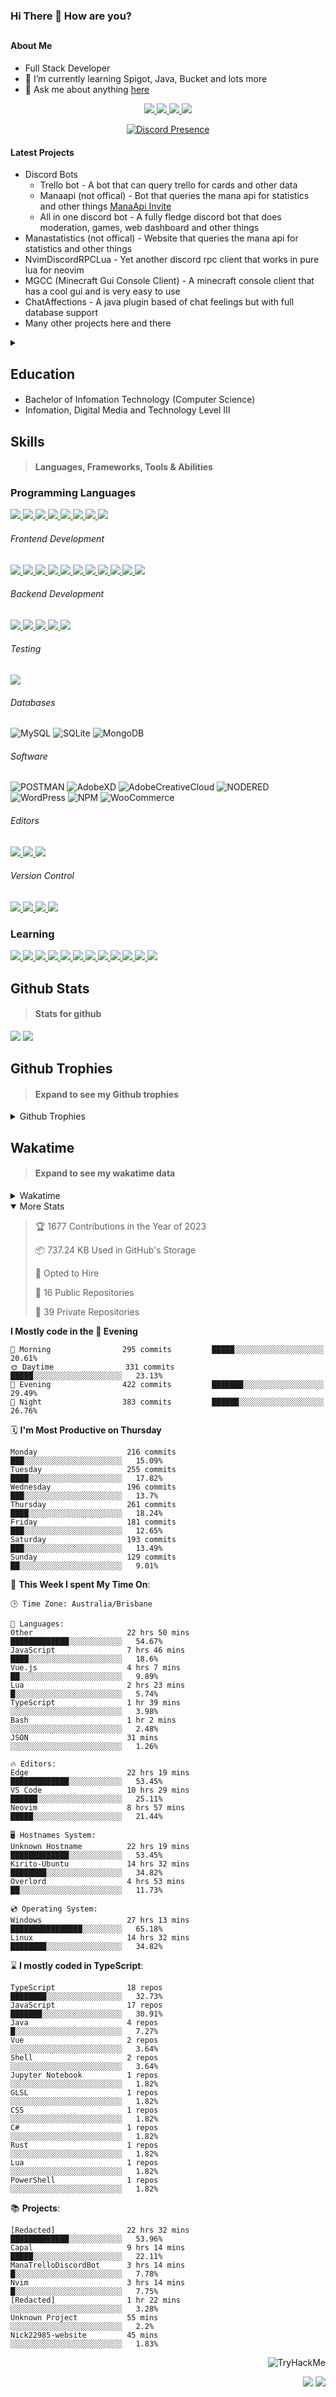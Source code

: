 ### Hi There 👋 How are you?

## <h4>About Me</h4>

- Full Stack Developer
- 🌱 I’m currently learning Spigot, Java, Bucket and lots more
- 💬 Ask me about anything [here](https://github.com/nick22985/nick22985/issues)

<p align="center">
	<a href="https://discordapp.com/users/221602145462386688">
		<img src="https://img.shields.io/badge/Discord-5865F2.svg?&style=for-the-badge&logo=Discord&logoColor=white"/>
	</a>
	<a href="https://www.youtube.com/channel/UChZvyaTJSq0PweGmTpjPjRw">
		<img src="https://img.shields.io/badge/YouTube-FF0000.svg?&style=for-the-badge&logo=YouTube&logoColor=white"/>
	</a>
	<a href="https://twitter.com/nick22985">
		<img src="https://img.shields.io/badge/Twitter-1DA1F2.svg?&style=for-the-badge&logo=Twitter&logoColor=white"/>
	</a>
	<a href="https://www.npmjs.com/~nick22985">
		<img src="https://img.shields.io/badge/npm-CB3837.svg?&style=for-the-badge&logo=NPM&logoColor=white"/>
	</a>
</p>

<p align="center">
	<a href="https://discord.com/users/221602145462386688" target="_blank" rel="nofollow">
		<img src="https://lanyard-profile-readme.vercel.app/api/221602145462386688?hideStatus=true&animated=true&hideDiscrim=true" alt="Discord Presence" align="center">
	</a>
</p>

#### Latest Projects

- Discord Bots
	- Trello bot - A bot that can query trello for cards and other data
	- Manaapi (not offical) - Bot that queries the mana api for statistics and other things [ManaApi Invite](https://discord.com/api/oauth2/authorize?client_id=701852927035310171&permissions=0&scope=bot%20applications.commands)
	- All in one discord bot - A fully fledge discord bot that does moderation, games, web dashboard and other things 
- Manastatistics (not offical) - Website that queries the mana api for statistics and other things
- NvimDiscordRPCLua - Yet another discord rpc client that works in pure lua for neovim 
- MGCC (Minecraft Gui Console Client) - A minecraft console client that has a cool gui and is very easy to use
- ChatAffections - A java plugin based of chat feelings but with full database support
- Many other projects here and there

<details>
	<summary></summary>
<p>Yes the names suck I have yet to come up with some cool names</p>
</details>


<h2>Education</h2>

> #### 
- Bachelor of Infomation Technology (Computer Science)
- Infomation, Digital Media and Technology Level III




<h2>Skills</h2>

> #### Languages, Frameworks, Tools & Abilities

<h3>Programming Languages</h3>
<a href="">
	<img src="https://img.shields.io/badge/JavaScript-323330.svg?&style=flat-square&logo=javascript&logoColor=%23F7DF1E"/>
</a>
<a href="">
	<img src="https://img.shields.io/badge/TYPESCRIPT-%23007ACC.svg?&style=flat-square&logo=typescript&logoColor=white"/>
</a>
<a href="">
	<img src="https://img.shields.io/badge/PYTHON-3776AB.svg?&style=flat-square&logo=python&logoColor=white"/>
</a>
<a href="">
	<img src="https://img.shields.io/badge/C-3776AB.svg?&style=flat-square&logo=C&logoColor=white"/>
</a>
<a href="">
	<img src="https://img.shields.io/badge/C%23-239120.svg?&style=flat-square&logo=C-Sharp&logoColor=white"/>
</a>
<a href="">
	<img src="https://img.shields.io/badge/.Net-512BD4.svg?&style=flat-square&logo=.NET&logoColor=white"/>
</a>
<a href="">
	<img src="https://img.shields.io/badge/JQUERY-0769AD.svg?&style=flat-square&logo=jquery&logoColor=white"/>
</a>	
<a href="">
	<img src="https://img.shields.io/badge/OpenJDK-5585A3?style=flat-square&logo=OpenJDK&logoColor=white"/>
</a>

<h6> Frontend Development </h6>
<a href="">
	<img src="https://img.shields.io/badge/React-61DAFB?style=flat-square&logo=react&logoColor=white"/>
</a>
<a href="">
	<img src="https://img.shields.io/badge/CSS3-%231572B6.svg?&style=flat-square&logo=css3&logoColor=white"/>
</a>
<a href="">
	<img src="https://img.shields.io/badge/HTML5-E34F26.svg?&style=flat-square&logo=html5&logoColor=white"/>
</a>
<a href="">
	<img src="https://img.shields.io/badge/Blazor-512BD4.svg?&style=flat-square&logo=Blazor&logoColor=white"/>
</a>
<a href="">
	<img src="https://img.shields.io/badge/Tailwind-06B6D4.svg?&style=flat-square&logo=tailwindcss&logoColor=white"/>
</a>
<a href="">
	<img src="https://img.shields.io/badge/Vue.js-4FC08D?style=flat-square&logo=Vue.js&logoColor=white"/>
</a>
<a href="">
	<img src="https://img.shields.io/badge/Vuetify-1867C0?style=flat-square&logo=vuetify"/>
</a>
<a href="">
	<img src="https://img.shields.io/badge/Bootstrap-7952B3?style=flat-square&logo=bootstrap&logoColor=white"/>
</a>
<a href="">
	<img src="https://img.shields.io/badge/Nextjs-000000?style=flat-square&logo=next.js&logoColor=white"/>
</a>
<a href="">
	<img src="https://img.shields.io/badge/Electron-47848F?style=flat-square&logo=electron&logoColor=white"/>
</a>
<a href="">
	<img src="https://img.shields.io/badge/Headless UI-47848F?style=flat-square&logo=headlessui&logoColor=white"/>
</a>

<h6> Backend Development </h6>
<a href="">
	<img src="https://img.shields.io/badge/NODEJS-339933.svg?&style=flat-square&logo=node.js&logoColor=white"/>
</a>
<a href="">
	<img src="https://img.shields.io/badge/NGINX-269539.svg?&style=flat-square&logo=nginx&logoColor=white"/>
</a>
<a href="">
	<img src="https://img.shields.io/badge/GRAPHQL-E10098.svg?&style=flat-square&logo=graphql&logoColor=white"/>
</a>
<a href="">
	<img src="https://img.shields.io/badge/express-000000?style=flat-square&logo=express&logoColor=white"/>
</a>
<a href="">
	<img src="https://img.shields.io/badge/NestJs-E0234E?style=flat-square&logo=nestjs&logoColor=white"/>
</a>

<h6>Testing</h6>
<a href="">
	<img src="https://img.shields.io/badge/cypress-17202C?style=flat-square&logo=cypress&logoColor=white"/>
</a>

<h6> Databases </h6>

![MySQL](https://img.shields.io/badge/MySQL-4479A1.svg?&style=flat-square&logo=mysql&logoColor=white)
![SQLite](https://img.shields.io/badge/SQLite-003B57.svg?&style=flat-square&logo=sqlite&logoColor=white)
![MongoDB](https://img.shields.io/badge/MONGODB-47A248.svg?&style=flat-square&logo=mongodb&logoColor=white)

<h6>Software</h6>

![POSTMAN](https://img.shields.io/badge/Postman-FF6C37.svg?&style=flat-square&logo=postman&logoColor=white)
![AdobeXD](https://img.shields.io/badge/Adobe%20XD-FF61F6.svg?&style=flat-square&logo=Adobe-XD&logoColor=black)
![AdobeCreativeCloud](https://img.shields.io/badge/Adobe%20Creative%20Cloud-DA1F26.svg?&style=flat-square&logo=Adobe-Creative-Cloud&logoColor=white)
![NODERED](https://img.shields.io/badge/node%20red-8F0000.svg?&style=flat-square&logo=node-red&logoColor=white)
![WordPress](https://img.shields.io/badge/Wordpress-21759B.svg?&style=flat-square&logo=wordpress&logoColor=white)
![NPM](https://img.shields.io/badge/npm-CB3837.svg?&style=flat-square&logo=npm&logoColor=white)
![WooCommerce](https://img.shields.io/badge/WooCommerce-96588A.svg?&style=flat-square&logo=WooCommerce&logoColor=white)

<h6> Editors </h6>
<a href="">
	<img src="https://img.shields.io/badge/VSCODE-007ACC.svg?&style=flat-square&logo=visual-studio-code"/>
</a>
<a href="">
	<img src="https://img.shields.io/badge/Visual%20Studio-5C2D91.svg?&style=flat-square&logo=visual-studio"/>
</a>
<a href="">
	<img src="https://img.shields.io/badge/INTELLIJ-000000.svg?&style=flat-square&logo=intellij-idea"/>
</a>

<h6>Version Control</h6>
<a href="">
	<img src="https://img.shields.io/badge/GITHUB-%23121011.svg?&style=flat-square&logo=github&logoColor=white"/>
</a>
<a href="">
	<img src="https://img.shields.io/badge/GITLAB-%23181717.svg?&style=flat-square&logo=gitlab&logoColor=white"/>
</a>
<a href="">
	<img src="https://img.shields.io/badge/GIT-%23F05033.svg?&style=flat-square&logo=git&logoColor=white"/>
</a>
<a href="">
	<img src="https://img.shields.io/badge/-BitBucket-darkblue?style=flat-square&logo=bitbucket"/>
</a>

<!-- <br><br><br><br>

![MicrosoftAzure](https://img.shields.io/badge/Microsoft%20Azure-232F7E?style=flat-square&logo=microsoft-azure)
![GoogleCloud](https://img.shields.io/badge/Google%20Cloud-black?style=flat-square&logo=google-cloud)
![DigitalOcean](https://img.shields.io/badge/-Digital%20Ocean-darkblue?style=flat-square&logo=digitalocean)
![Heroku](https://img.shields.io/badge/-Heroku-430098?style=flat-square&logo=heroku)
![RaspberryPi](https://img.shields.io/badge/-Raspberry%20Pi-C51A4A?style=flat-square&logo=Raspberry-Pi)
![LINUX](https://img.shields.io/badge/LINUX-FCC624?style=flat-square-square&logo=linux&logoColor=black) -->


<h3>Learning</h3>
<a href="">
	<img src="https://img.shields.io/badge/GITHUB%20ACTIONS-2088FF.svg?&style=flat-square&logo=github-actions&logoColor=white"/>
</a>	

<a href="">
	<img src="https://img.shields.io/badge/PHP-777BB4.svg?&style=flat-square&logo=php&logoColor=white"/>
</a>		
<a href="">
	<img src="https://img.shields.io/badge/DOCKER-2496ED.svg?&style=flat-square&logo=docker&logoColor=white"/>
</a>		
<a href="">
	<img src="https://img.shields.io/badge/webpack-8DD6F9?style=flat-square&logo=webpack&logoColor=white"/>
</a>
<a href="">
	<img src="https://img.shields.io/badge/redis-DC382D?style=flat-square&logo=redis&logoColor=white"/>
</a>
<a href="">
	<img src="https://img.shields.io/badge/neovim-57A143?style=flat-square&logo=neovim&logoColor=white"/>
</a>
<a href="">
	<img src="https://img.shields.io/badge/Angular-DD0031?style=flat-square&logo=angular&logoColor=white"/>
</a>
<a href="">
	<img src="https://img.shields.io/badge/NGINX-009639?style=flat-square&logo=nginx&logoColor=white"/>
</a>
<a href="">
	<img src="https://img.shields.io/badge/PlanetScale-000000?style=flat-square&logo=planetscale&logoColor=white"/>
</a>
<a href="">
	<img src="https://img.shields.io/badge/PostgreSQL-4169E1?style=flat-square&logo=postgresql&logoColor=white"/>
</a>
<a href="">
	<img src="https://img.shields.io/badge/lua-2C2D72?style=flat-square&logo=lua&logoColor=white"/>
</a>
<a href="">
	<img src="https://img.shields.io/badge/Rust-000000?style=flat-square&logo=rust&logoColor=white"/>
</a>

## Github Stats
> #### Stats for github
<img src="https://github-readme-stats.vercel.app/api?username=nick22985&count_private=true&show_icons=true&theme=github_dark"></img>
<img src="https://streak-stats.demolab.com/?user=Nick22985&theme=dark&hide_border=true"></img>

## Github Trophies
> #### Expand to see my Github trophies 
<details>
  <summary> 
    Github Trophies
  </summary>
  <p>
    <img src="https://github-profile-trophy.vercel.app/?username=nick22985&theme=algolia&column=4">
  </p>
  </details>
  
## Wakatime
> #### Expand to see my wakatime data
<details>
  <summary> 
   Wakatime
  </summary>
  <p>
	<img src="https://wakatime.com/share/@nick22985/e7a14e07-4d82-4eb2-a5eb-1c3cef708fe7.svg" height="400" width="600"></img>
	<img src="https://wakatime.com/share/@nick22985/ed1a7d86-01e3-4cf7-bd62-356413a3e91c.svg" height="400" width="600"></img>
</p>
 </details>

<details open="true">
<summary>More Stats</summary>

<!--START_SECTION:devStats-->
> 🏆 1677 Contributions in the Year of 2023
>
> 📦 737.24 KB Used in GitHub's Storage
>
> 💼 Opted to Hire
>
> 📖 16 Public Repositories
>
> 🔐 39 Private Repositories

**I Mostly code in the 🌆 Evening**
```text
🌅 Morning                295 commits         █████░░░░░░░░░░░░░░░░░░░░   20.61%
🌞 Daytime                331 commits         █████░░░░░░░░░░░░░░░░░░░░   23.13%
🌆 Evening                422 commits         ███████░░░░░░░░░░░░░░░░░░   29.49%
🌙 Night                  383 commits         ██████░░░░░░░░░░░░░░░░░░░   26.76%
```
🗓️ **I'm Most Productive on Thursday**
```text
Monday                    216 commits         ███░░░░░░░░░░░░░░░░░░░░░░   15.09%
Tuesday                   255 commits         ████░░░░░░░░░░░░░░░░░░░░░   17.82%
Wednesday                 196 commits         ███░░░░░░░░░░░░░░░░░░░░░░   13.7%
Thursday                  261 commits         ████░░░░░░░░░░░░░░░░░░░░░   18.24%
Friday                    181 commits         ███░░░░░░░░░░░░░░░░░░░░░░   12.65%
Saturday                  193 commits         ███░░░░░░░░░░░░░░░░░░░░░░   13.49%
Sunday                    129 commits         ██░░░░░░░░░░░░░░░░░░░░░░░   9.01%
```
🚀 **This Week I spent My Time On**:
```text
🕒 Time Zone: Australia/Brisbane

💬 Languages:
Other                     22 hrs 50 mins      █████████████░░░░░░░░░░░░   54.67%
JavaScript                7 hrs 46 mins       ████░░░░░░░░░░░░░░░░░░░░░   18.6%
Vue.js                    4 hrs 7 mins        ██░░░░░░░░░░░░░░░░░░░░░░░   9.89%
Lua                       2 hrs 23 mins       █░░░░░░░░░░░░░░░░░░░░░░░░   5.74%
TypeScript                1 hr 39 mins        ░░░░░░░░░░░░░░░░░░░░░░░░░   3.98%
Bash                      1 hr 2 mins         ░░░░░░░░░░░░░░░░░░░░░░░░░   2.48%
JSON                      31 mins             ░░░░░░░░░░░░░░░░░░░░░░░░░   1.26%

🔥 Editors:
Edge                      22 hrs 19 mins      █████████████░░░░░░░░░░░░   53.45%
VS Code                   10 hrs 29 mins      ██████░░░░░░░░░░░░░░░░░░░   25.11%
Neovim                    8 hrs 57 mins       █████░░░░░░░░░░░░░░░░░░░░   21.44%

🖥️ Hostnames System:
Unknown Hostname          22 hrs 19 mins      █████████████░░░░░░░░░░░░   53.45%
Kirito-Ubuntu             14 hrs 32 mins      ████████░░░░░░░░░░░░░░░░░   34.82%
Overlord                  4 hrs 53 mins       ██░░░░░░░░░░░░░░░░░░░░░░░   11.73%

💿 Operating System:
Windows                   27 hrs 13 mins      ████████████████░░░░░░░░░   65.18%
Linux                     14 hrs 32 mins      ████████░░░░░░░░░░░░░░░░░   34.82%
```
⌛ **I mostly coded in TypeScript**:
```text
TypeScript                18 repos            ████████░░░░░░░░░░░░░░░░░   32.73%
JavaScript                17 repos            ███████░░░░░░░░░░░░░░░░░░   30.91%
Java                      4 repos             █░░░░░░░░░░░░░░░░░░░░░░░░   7.27%
Vue                       2 repos             ░░░░░░░░░░░░░░░░░░░░░░░░░   3.64%
Shell                     2 repos             ░░░░░░░░░░░░░░░░░░░░░░░░░   3.64%
Jupyter Notebook          1 repos             ░░░░░░░░░░░░░░░░░░░░░░░░░   1.82%
GLSL                      1 repos             ░░░░░░░░░░░░░░░░░░░░░░░░░   1.82%
CSS                       1 repos             ░░░░░░░░░░░░░░░░░░░░░░░░░   1.82%
C#                        1 repos             ░░░░░░░░░░░░░░░░░░░░░░░░░   1.82%
Rust                      1 repos             ░░░░░░░░░░░░░░░░░░░░░░░░░   1.82%
Lua                       1 repos             ░░░░░░░░░░░░░░░░░░░░░░░░░   1.82%
PowerShell                1 repos             ░░░░░░░░░░░░░░░░░░░░░░░░░   1.82%
```
📚 **Projects**:
```text
[Redacted]                22 hrs 32 mins      █████████████░░░░░░░░░░░░   53.96%
Capal                     9 hrs 14 mins       █████░░░░░░░░░░░░░░░░░░░░   22.11%
ManaTrelloDiscordBot      3 hrs 14 mins       █░░░░░░░░░░░░░░░░░░░░░░░░   7.78%
Nvim                      3 hrs 14 mins       █░░░░░░░░░░░░░░░░░░░░░░░░   7.75%
[Redacted]                1 hr 22 mins        ░░░░░░░░░░░░░░░░░░░░░░░░░   3.28%
Unknown Project           55 mins             ░░░░░░░░░░░░░░░░░░░░░░░░░   2.2%
Nick22985-website         45 mins             ░░░░░░░░░░░░░░░░░░░░░░░░░   1.83%
```
<!--END_SECTION:devStats-->
</details>
<p align="right">
    <img src="https://tryhackme-badges.s3.amazonaws.com/nick22985.png" alt="TryHackMe">
</p>
<p align="right">
    <img src="https://www.codewars.com/users/nick22985/badges/micro"/>
    <img src="https://wakatime.com/badge/user/06ef56ec-e763-432c-a1cc-83e10de5b5a3.svg"/>
</p>
